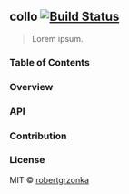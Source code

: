 ## **collo** [![Build Status](https://travis-ci.com/robertgrzonka/collo.svg?branch=master)](https://travis-ci.com/robertgrzonka/collo)

> Lorem ipsum.

### Table of Contents

### Overview

### API

<!-- Generated by documentation.js. Update this documentation by updating the source code. -->

### Contribution

### License

MIT © [robertgrzonka](https://robert.theguys.sh)
